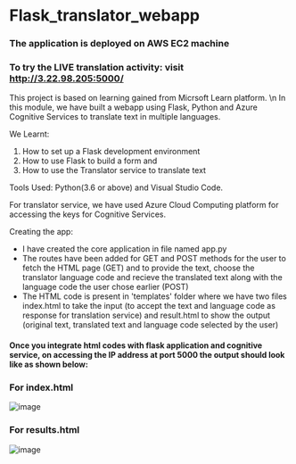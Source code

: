 # Flask_translator_webapp

### The application is deployed on AWS EC2 machine
### To try the LIVE translation activity: visit http://3.22.98.205:5000/

This project is based on learning gained from Micrsoft Learn platform.
\n In this module, we have built a webapp using Flask, Python and Azure Cognitive Services to translate text in multiple languages.

We Learnt:
1. How to set up a Flask development environment
2. How to use Flask to build a form and
3. How to use the Translator service to translate text

Tools Used: Python(3.6 or above) and Visual Studio Code.

For translator service, we have used Azure Cloud Computing platform for accessing the keys for Cognitive Services.


Creating the app:
- I have created the core application in file named app.py
- The routes have been added for GET and POST methods for the user to fetch the HTML page (GET) and to provide the text, choose the translator language code and recieve the translated text along with the language code the user chose earlier (POST)
- The HTML code is present in 'templates' folder where we have two files index.html to take the input (to accept the text and language code as response for translation service) and result.html to show the output (original text, translated text and language code selected by the user)


#### Once you integrate html codes with flask application and cognitive service, on accessing the IP address at port 5000 the output should look like as shown below:
### For index.html
![image](https://user-images.githubusercontent.com/44521329/118927174-0614f300-b95f-11eb-93b8-caf6c9537b77.png)

### For results.html
![image](https://user-images.githubusercontent.com/44521329/118927296-32c90a80-b95f-11eb-985d-ffd3453a7d4b.png)


